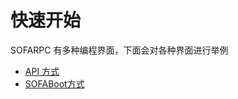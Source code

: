 # 快速开始

SOFARPC 有多种编程界面，下面会对各种界面进行举例
- [API 方式](./Getting-Started-with-API)
- [SOFABoot方式](./Getting-Started-with-SOFA-Boot)